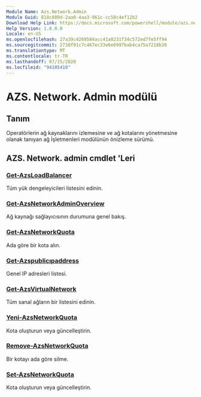 ```yaml
---
Module Name: Azs.Network.Admin
Module Guid: 818c880d-2aa0-4aa3-961c-cc58c4ef12b2
Download Help Link: https://docs.microsoft.com/powershell/module/azs.network.admin
Help Version: 1.0.0.0
Locale: en-US
ms.openlocfilehash: 27a39c4269584acc41a0231f34c572ed7fe5ff94
ms.sourcegitcommit: 2738f91c7c467ec33e6e6997bab4ca75a7218b26
ms.translationtype: MT
ms.contentlocale: tr-TR
ms.lasthandoff: 07/15/2020
ms.locfileid: "94105410"
---
```

# AZS. Network. Admin modülü
## Tanım
Operatörlerin ağ kaynaklarını izlemesine ve ağ kotalarını yönetmesine olanak tanıyan ağ İşletmenleri modülünün önizleme sürümü.

## AZS. Network. admin cmdlet 'Leri
### [Get-AzsLoadBalancer](Get-AzsLoadBalancer.md)
Tüm yük dengeleyicileri listesini edinin.

### [Get-AzsNetworkAdminOverview](Get-AzsNetworkAdminOverview.md)
Ağ kaynağı sağlayıcısının durumuna genel bakış.

### [Get-AzsNetworkQuota](Get-AzsNetworkQuota.md)
Ada göre bir kota alın.

### [Get-Azspublicıpaddress](Get-AzsPublicIPAddress.md)
Genel IP adresleri listesi.

### [Get-AzsVirtualNetwork](Get-AzsVirtualNetwork.md)
Tüm sanal ağların bir listesini edinin.

### [Yeni-AzsNetworkQuota](New-AzsNetworkQuota.md)
Kota oluşturun veya güncelleştirin.

### [Remove-AzsNetworkQuota](Remove-AzsNetworkQuota.md)
Bir kotayı ada göre silme.

### [Set-AzsNetworkQuota](Set-AzsNetworkQuota.md)
Kota oluşturun veya güncelleştirin.

